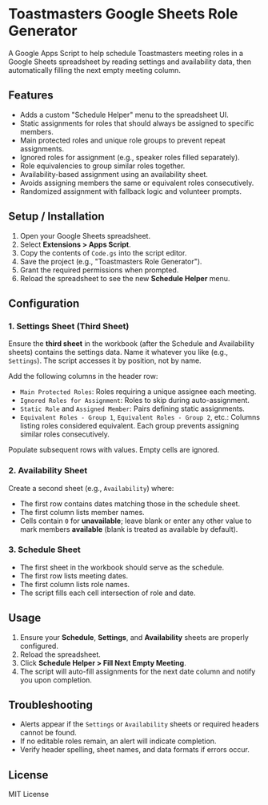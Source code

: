 # Toastmasters Google Sheets Role Generator

A Google Apps Script to help schedule Toastmasters meeting roles in a Google Sheets spreadsheet by reading settings and availability data, then automatically filling the next empty meeting column.

## Features

- Adds a custom "Schedule Helper" menu to the spreadsheet UI.
- Static assignments for roles that should always be assigned to specific members.
- Main protected roles and unique role groups to prevent repeat assignments.
- Ignored roles for assignment (e.g., speaker roles filled separately).
- Role equivalencies to group similar roles together.
- Availability-based assignment using an availability sheet.
- Avoids assigning members the same or equivalent roles consecutively.
- Randomized assignment with fallback logic and volunteer prompts.

## Setup / Installation

1. Open your Google Sheets spreadsheet.
2. Select **Extensions > Apps Script**.
3. Copy the contents of `Code.gs` into the script editor.
4. Save the project (e.g., "Toastmasters Role Generator").
5. Grant the required permissions when prompted.
6. Reload the spreadsheet to see the new **Schedule Helper** menu.

## Configuration

### 1. Settings Sheet (Third Sheet)

Ensure the **third sheet** in the workbook (after the Schedule and Availability sheets) contains the settings data. Name it whatever you like (e.g., `Settings`). The script accesses it by position, not by name.

Add the following columns in the header row:

- `Main Protected Roles`: Roles requiring a unique assignee each meeting.
- `Ignored Roles for Assignment`: Roles to skip during auto-assignment.
- `Static Role` and `Assigned Member`: Pairs defining static assignments.
- `Equivalent Roles - Group 1`, `Equivalent Roles - Group 2`, etc.: Columns listing roles considered equivalent. Each group prevents assigning similar roles consecutively.

Populate subsequent rows with values. Empty cells are ignored.

### 2. Availability Sheet

Create a second sheet (e.g., `Availability`) where:

- The first row contains dates matching those in the schedule sheet.
- The first column lists member names.
- Cells contain `0` for **unavailable**; leave blank or enter any other value to mark members **available** (blank is treated as available by default).

### 3. Schedule Sheet

- The first sheet in the workbook should serve as the schedule.
- The first row lists meeting dates.
- The first column lists role names.
- The script fills each cell intersection of role and date.

## Usage

1. Ensure your **Schedule**, **Settings**, and **Availability** sheets are properly configured.
2. Reload the spreadsheet.
3. Click **Schedule Helper > Fill Next Empty Meeting**.
4. The script will auto-fill assignments for the next date column and notify you upon completion.

## Troubleshooting

- Alerts appear if the `Settings` or `Availability` sheets or required headers cannot be found.
- If no editable roles remain, an alert will indicate completion.
- Verify header spelling, sheet names, and data formats if errors occur.

## License

MIT License 